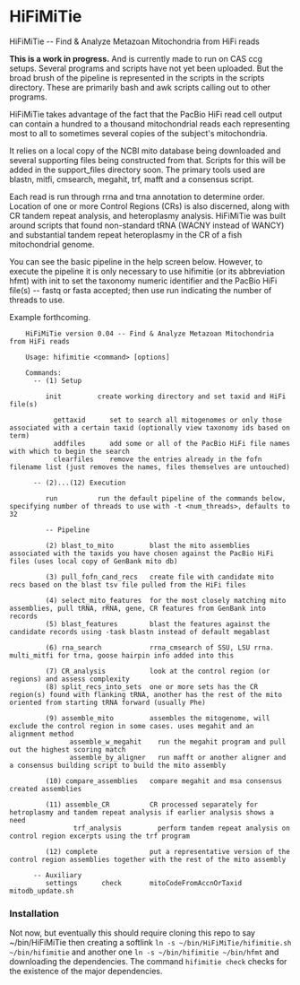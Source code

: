 # HiFiMiTie
HiFiMiTie -- Find &amp; Analyze Metazoan Mitochondria from HiFi reads

**This is a work in progress.** And is currently made to run on CAS ccg setups. Several programs and scripts have not yet been uploaded. But the broad brush of the pipeline is represented in the scripts in the scripts directory. These are primarily bash and awk scripts calling out to other programs.

HiFiMiTie takes advantage of the fact that the PacBio HiFi read cell output can contain a hundred to a thousand mitochondrial reads each representing most to all to sometimes several copies of the subject's mitochondria.

It relies on a local copy of the NCBI mito database being downloaded and several supporting files being constructed from that. Scripts for this will be added in the support_files directory soon. The primary tools used are blastn, mitfi, cmsearch, megahit, trf, mafft and a consensus script.

Each read is run through rrna and trna annotation to determine order. Location of one or more Control Regions (CRs) is also discerned, along with CR tandem repeat analysis, and heteroplasmy analysis. HiFiMiTie was built around scripts that found non-standard tRNA (WACNY instead of WANCY) and substantial tandem repeat heteroplasmy in the CR of a fish mitochondrial genome.

You can see the basic pipeline in the help screen below. However, to execute the pipeline it is only necessary to use hifimitie (or its abbreviation hfmt) with init to set the taxonomy numeric identifier and the PacBio HiFi file(s) -- fastq or fasta accepted; then use run indicating the number of threads to use.

Example forthcoming.

```
    HiFiMiTie version 0.04 -- Find & Analyze Metazoan Mitochondria from HiFi reads

    Usage: hifimitie <command> [options]

    Commands:
      -- (1) Setup

         init         create working directory and set taxid and HiFi file(s)

           gettaxid      set to search all mitogenomes or only those associated with a certain taxid (optionally view taxonomy ids based on term)
           addfiles      add some or all of the PacBio HiFi file names with which to begin the search
           clearfiles    remove the entries already in the fofn filename list (just removes the names, files themselves are untouched)

      -- (2)...(12) Execution

         run          run the default pipeline of the commands below, specifying number of threads to use with -t <num_threads>, defaults to 32

         -- Pipeline

         (2) blast_to_mito         blast the mito assemblies associated with the taxids you have chosen against the PacBio HiFi files (uses local copy of GenBank mito db)

         (3) pull_fofn_cand_recs   create file with candidate mito recs based on the blast tsv file pulled from the HiFi files

         (4) select_mito_features  for the most closely matching mito assemblies, pull tRNA, rRNA, gene, CR features from GenBank into records
         (5) blast_features        blast the features against the candidate records using -task blastn instead of default megablast

         (6) rna_search            rrna_cmsearch of SSU, LSU rrna. multi_mitfi for trna, goose hairpin info added into this

         (7) CR_analysis           look at the control region (or regions) and assess complexity
         (8) split_recs_into_sets  one or more sets has the CR region(s) found with flanking tRNA, another has the rest of the mito oriented from starting tRNA forward (usually Phe)

         (9) assemble_mito         assembles the mitogenome, will exclude the control region in some cases. uses megahit and an alignment method
               assemble_w_megahit    run the megahit program and pull out the highest scoring match
               assemble_by_aligner   run mafft or another aligner and a consensus building script to build the mito assembly

         (10) compare_assemblies   compare megahit and msa consensus created assemblies

         (11) assemble_CR          CR processed separately for hetroplasmy and tandem repeat analysis if earlier analysis shows a need
                trf_analysis         perform tandem repeat analysis on control region excerpts using the trf program

         (12) complete             put a representative version of the control region assemblies together with the rest of the mito assembly

      -- Auxiliary
         settings      check       mitoCodeFromAccnOrTaxid       mitodb_update.sh
```

### Installation

Not now, but eventually this should require cloning this repo to say ~/bin/HiFiMiTie then creating a softlink `ln -s ~/bin/HiFiMiTie/hifimitie.sh ~/bin/hifimitie` and another one `ln -s ~/bin/hifimitie ~/bin/hfmt` and downloading the dependencies. The command ``hifimitie check`` checks for the existence of the major dependencies.

